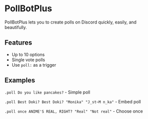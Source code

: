 # PollBotPlus
PollBotPlus lets you to create polls on Discord quickly, easily, and beautifully.

## Features

- Up to 10 options
- Single vote polls
- Use `poll:` as a trigger

## Examples 

`.poll Do you like pancakes?` - Simple poll

`.poll Best Doki? Best Doki? "Monika" "J_st~M n_ka"` - Embed poll

`.poll once ANIME'S REAL, RIGHT? "Real" "Not real"` - Choose once
